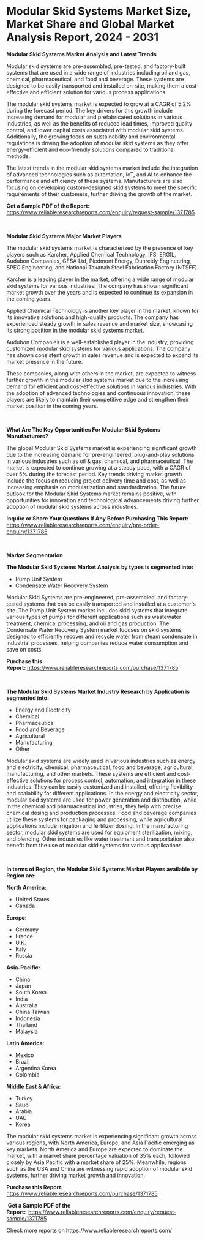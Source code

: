 <p><h1>Modular Skid Systems Market Size, Market Share and Global Market Analysis Report, 2024 - 2031</h1></p><p><strong>Modular Skid Systems Market Analysis and Latest Trends</strong></p>
<p><p>Modular skid systems are pre-assembled, pre-tested, and factory-built systems that are used in a wide range of industries including oil and gas, chemical, pharmaceutical, and food and beverage. These systems are designed to be easily transported and installed on-site, making them a cost-effective and efficient solution for various process applications.</p><p>The modular skid systems market is expected to grow at a CAGR of 5.2% during the forecast period. The key drivers for this growth include increasing demand for modular and prefabricated solutions in various industries, as well as the benefits of reduced lead times, improved quality control, and lower capital costs associated with modular skid systems. Additionally, the growing focus on sustainability and environmental regulations is driving the adoption of modular skid systems as they offer energy-efficient and eco-friendly solutions compared to traditional methods.</p><p>The latest trends in the modular skid systems market include the integration of advanced technologies such as automation, IoT, and AI to enhance the performance and efficiency of these systems. Manufacturers are also focusing on developing custom-designed skid systems to meet the specific requirements of their customers, further driving the growth of the market.</p></p>
<p><strong>Get a Sample PDF of the Report:&nbsp;</strong> <a href="https://www.reliableresearchreports.com/enquiry/request-sample/1371785">https://www.reliableresearchreports.com/enquiry/request-sample/1371785</a></p>
<p>&nbsp;</p>
<p><strong>Modular Skid Systems Major Market Players</strong></p>
<p><p>The modular skid systems market is characterized by the presence of key players such as Karcher, Applied Chemical Technology, IFS, ERGIL, Audubon Companies, GFSA Ltd, Piedmont Energy, Dunreidy Engineering, SPEC Engineering, and National Takanah Steel Fabrication Factory (NTSFF). </p><p>Karcher is a leading player in the market, offering a wide range of modular skid systems for various industries. The company has shown significant market growth over the years and is expected to continue its expansion in the coming years. </p><p>Applied Chemical Technology is another key player in the market, known for its innovative solutions and high-quality products. The company has experienced steady growth in sales revenue and market size, showcasing its strong position in the modular skid systems market. </p><p>Audubon Companies is a well-established player in the industry, providing customized modular skid systems for various applications. The company has shown consistent growth in sales revenue and is expected to expand its market presence in the future. </p><p>These companies, along with others in the market, are expected to witness further growth in the modular skid systems market due to the increasing demand for efficient and cost-effective solutions in various industries. With the adoption of advanced technologies and continuous innovation, these players are likely to maintain their competitive edge and strengthen their market position in the coming years.</p></p>
<p>&nbsp;</p>
<p><strong>What Are The Key Opportunities For Modular Skid Systems Manufacturers?</strong></p>
<p><p>The global Modular Skid Systems market is experiencing significant growth due to the increasing demand for pre-engineered, plug-and-play solutions in various industries such as oil & gas, chemical, and pharmaceutical. The market is expected to continue growing at a steady pace, with a CAGR of over 5% during the forecast period. Key trends driving market growth include the focus on reducing project delivery time and cost, as well as increasing emphasis on modularization and standardization. The future outlook for the Modular Skid Systems market remains positive, with opportunities for innovation and technological advancements driving further adoption of modular skid systems across industries.</p></p>
<p><strong>Inquire or Share Your Questions If Any Before Purchasing This Report:</strong> <a href="https://www.reliableresearchreports.com/enquiry/pre-order-enquiry/1371785">https://www.reliableresearchreports.com/enquiry/pre-order-enquiry/1371785</a></p>
<p>&nbsp;</p>
<p><strong>Market Segmentation</strong></p>
<p><strong>The Modular Skid Systems Market Analysis by types is segmented into:</strong></p>
<p><ul><li>Pump Unit System</li><li>Condensate Water Recovery System</li></ul></p>
<p><p>Modular Skid Systems are pre-engineered, pre-assembled, and factory-tested systems that can be easily transported and installed at a customer's site. The Pump Unit System market includes skid systems that integrate various types of pumps for different applications such as wastewater treatment, chemical processing, and oil and gas production. The Condensate Water Recovery System market focuses on skid systems designed to efficiently recover and recycle water from steam condensate in industrial processes, helping companies reduce water consumption and save on costs.</p></p>
<p><strong>Purchase this Report:&nbsp;</strong><a href="https://www.reliableresearchreports.com/purchase/1371785">https://www.reliableresearchreports.com/purchase/1371785</a></p>
<p>&nbsp;</p>
<p><strong>The Modular Skid Systems Market Industry Research by Application is segmented into:</strong></p>
<p><ul><li>Energy and Electricity</li><li>Chemical</li><li>Pharmaceutical</li><li>Food and Beverage</li><li>Agricultural</li><li>Manufacturing</li><li>Other</li></ul></p>
<p><p>Modular skid systems are widely used in various industries such as energy and electricity, chemical, pharmaceutical, food and beverage, agricultural, manufacturing, and other markets. These systems are efficient and cost-effective solutions for process control, automation, and integration in these industries. They can be easily customized and installed, offering flexibility and scalability for different applications. In the energy and electricity sector, modular skid systems are used for power generation and distribution, while in the chemical and pharmaceutical industries, they help with precise chemical dosing and production processes. Food and beverage companies utilize these systems for packaging and processing, while agricultural applications include irrigation and fertilizer dosing. In the manufacturing sector, modular skid systems are used for equipment sterilization, mixing, and blending. Other industries like water treatment and transportation also benefit from the use of modular skid systems for various applications.</p></p>
<p>&nbsp;</p>
<p><strong>In terms of Region, the Modular Skid Systems Market Players available by Region are:</strong></p>
<p>
    <p> <strong> North America: </strong>
        <ul>
            <li>United States</li>
            <li>Canada</li>
        </ul>
        </p> 
    <p> <strong> Europe: </strong>
        <ul>
            <li>Germany</li>
            <li>France</li>
            <li>U.K.</li>
            <li>Italy</li>
            <li>Russia</li>
        </ul>
        </p> 
    <p> <strong> Asia-Pacific: </strong>
        <ul>
            <li>China</li>
            <li>Japan</li>
            <li>South Korea</li>
            <li>India</li>
            <li>Australia</li>
            <li>China Taiwan</li>
            <li>Indonesia</li>
            <li>Thailand</li>
            <li>Malaysia</li>
        </ul>
        </p> 
    <p> <strong> Latin America: </strong>
        <ul>
            <li>Mexico</li>
            <li>Brazil</li>
            <li>Argentina Korea</li>
            <li>Colombia</li>
        </ul>
        </p> 
    <p> <strong> Middle East & Africa: </strong>
        <ul>
            <li>Turkey</li>
            <li>Saudi</li>
            <li>Arabia</li>
            <li>UAE</li>
            <li>Korea</li>
        </ul>
    </p>
    </p>
<p><p>The modular skid systems market is experiencing significant growth across various regions, with North America, Europe, and Asia Pacific emerging as key markets. North America and Europe are expected to dominate the market, with a market share percentage valuation of 35% each, followed closely by Asia Pacific with a market share of 25%. Meanwhile, regions such as the USA and China are witnessing rapid adoption of modular skid systems, further driving market growth and innovation.</p></p>
<p><strong>Purchase this Report: </strong><a href="https://www.reliableresearchreports.com/purchase/1371785">https://www.reliableresearchreports.com/purchase/1371785</a></p>
<p>&nbsp;<strong>Get a Sample PDF of the Report:&nbsp;&nbsp;</strong><a href="https://www.reliableresearchreports.com/enquiry/request-sample/1371785">https://www.reliableresearchreports.com/enquiry/request-sample/1371785</a></p>
<p><strong></strong></p>
<p>Check more reports on https://www.reliableresearchreports.com/</p>